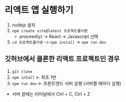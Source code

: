 
# 리액트 앱 실행하기

1. nodejs 설치
2. `npm create vite@latest 프로젝트폴더명`
    - proceed(y) -> React -> Javascript 선택
3. `cd 프로젝트폴더명` -> `npm install` -> `npm run dev`

## 깃허브에서 클론한 리액트 프로젝트인 경우
1. `git clone`
2. `npm intall` <- 최초 1번
3. `npm run dev` <- 프론트엔드 서버 실행 (서버켤 때마다 실행)

- 서버 끌때는 터미널에서 Ctrl + C, Ctrl + Z